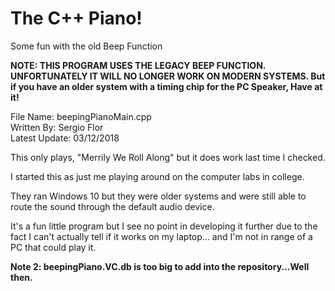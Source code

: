 # The C++ Piano!
Some fun with the old Beep Function

**NOTE: THIS PROGRAM USES THE LEGACY BEEP FUNCTION. UNFORTUNATELY IT WILL NO LONGER WORK ON MODERN SYSTEMS.
	But if you have an older system with a timing chip for the PC Speaker, Have at it!**

File Name: beepingPianoMain.cpp <br />
Written By: Sergio Flor <br />
Latest Update: 03/12/2018 <br />

This only plays, "Merrily We Roll Along" but it does work last time I checked.

I started this as just me playing around on the computer labs in college.

They ran Windows 10 but they were older systems and were still able to route the sound through the default audio device.
	
It's a fun little program but I see no point in developing it further due to the fact I can't actually tell if it works on my laptop...
and I'm not in range of a PC that could play it.

**Note 2: beepingPiano.VC.db is too big to add into the repository...Well then.**
